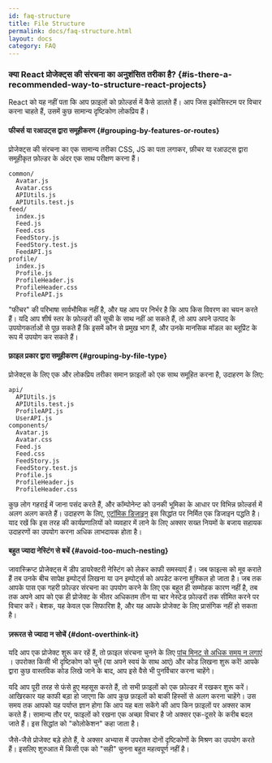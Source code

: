 ```yaml
---
id: faq-structure
title: File Structure
permalink: docs/faq-structure.html
layout: docs
category: FAQ
---
```


### क्या React प्रोजेक्ट्स की संरचना का अनुशंसित तरीका है? {#is-there-a-recommended-way-to-structure-react-projects}

React को यह नहीं पता कि आप फ़ाइलों को फ़ोल्डर्स में कैसे डालते हैं। आप जिस इकोसिस्टम पर विचार करना चाहते हैं, उसमें कुछ सामान्य दृष्टिकोण लोकप्रिय हैं।

#### फीचर्स या रआउट्स द्वारा समूहीकरण {#grouping-by-features-or-routes}

प्रोजेक्ट्स की संरचना का एक सामान्य तरीका CSS, JS का पता लगाकर, फ़ीचर या रआउट्स द्वारा समूहीकृत फ़ोल्डर के अंदर एक साथ परीक्षण करना हैं।

```
common/
  Avatar.js
  Avatar.css
  APIUtils.js
  APIUtils.test.js
feed/
  index.js
  Feed.js
  Feed.css
  FeedStory.js
  FeedStory.test.js
  FeedAPI.js
profile/
  index.js
  Profile.js
  ProfileHeader.js
  ProfileHeader.css
  ProfileAPI.js
```

"फीचर" की परिभाषा सार्वभौमिक नहीं है, और यह आप पर निर्भर है कि आप किस विवरण का चयन करते हैं। यदि आप शीर्ष स्तर के फ़ोल्डरों की सूची के साथ नहीं आ सकते हैं, तो आप अपने उत्पाद के उपयोगकर्ताओं से पूछ सकते हैं कि इसमें कौन से प्रमुख भाग हैं, और उनके मानसिक मॉडल का ब्लूप्रिंट के रूप में उपयोग कर सकते हैं।

#### फ़ाइल प्रकार द्वारा समूहीकरण {#grouping-by-file-type}

 प्रोजेक्ट्स के लिए एक और लोकप्रिय तरीका समान फ़ाइलों को एक साथ समूहित करना है, उदाहरण के लिए:

```
api/
  APIUtils.js
  APIUtils.test.js
  ProfileAPI.js
  UserAPI.js
components/
  Avatar.js
  Avatar.css
  Feed.js
  Feed.css
  FeedStory.js
  FeedStory.test.js
  Profile.js
  ProfileHeader.js
  ProfileHeader.css
```

कुछ लोग गहराई में जाना पसंद करते हैं, और कॉम्पोनेन्ट को उनकी भूमिका के आधार पर विभिन्न फ़ोल्डर्स में अलग अलग करते हैं। उदाहरण के लिए, [एटॉमिक डिजाइन](http://bradfrost.com/blog/post/atomic-web-design/) इस सिद्धांत पर निर्मित एक डिजाइन पद्धति है। याद रखें कि इस तरह की कार्यप्रणालियों को व्यवहार में लाने के लिए अक्सर सख्त नियमों के बजाय सहायक उदाहरणों का उपयोग करना अधिक लाभदायक होता है।

#### बहुत ज्यादा नेस्टिंग से बचें {#avoid-too-much-nesting}

जावास्क्रिप्ट प्रोजेक्ट्स में डीप डायरेक्टरी नेस्टिंग को लेकर काफी समस्याएं हैं। जब फाइल्स को मूव कराते हैं तब उनके बीच सापेक्ष इम्पोर्ट्स लिखना या उन इम्पोर्ट्स को अपडेट करना मुश्किल हो जाता है। जब तक आपके पास एक गहरी फ़ोल्डर संरचना का उपयोग करने के लिए एक बहुत ही सम्मोहक कारण नहीं है, तब तक अपने आप को एक ही प्रोजेक्ट के भीतर अधिकतम तीन या चार नेस्टेड फ़ोल्डरों तक सीमित करने पर विचार करें। बेशक, यह केवल एक सिफारिश है, और यह आपके प्रोजेक्ट के लिए प्रासंगिक नहीं हो सकता है।

####  ज़रूरत से ज्यादा न सोचें {#dont-overthink-it}

यदि आप एक प्रोजेक्ट शुरू कर रहें हैं, तो फ़ाइल संरचना चुनने के लिए [पांच मिनट से अधिक समय न लगाएं](https://en.wikipedia.org/wiki/Analysis_paralysis) । उपरोक्त किसी भी दृष्टिकोण को चुनें (या अपने स्वयं के साथ आएं) और कोड लिखना शुरू करें! आपके द्वारा कुछ वास्तविक कोड लिखे जाने के बाद, आप इसे वैसे भी पुनर्विचार करना चाहेंगे।

यदि आप पूरी तरह से फंसे हुए महसूस करते हैं, तो सभी फ़ाइलों को एक फ़ोल्डर में रखकर शुरू करें। आखिरकार यह काफी बड़ा हो जाएगा कि आप कुछ फ़ाइलों को बाकी हिस्सों से अलग करना चाहेंगे। उस समय तक आपको यह पर्याप्त ज्ञान होगा कि आप यह बता सकेंगे की आप किन फ़ाइलों पर अक्सर काम करते हैं। सामान्य तौर पर, फाइलों को रखना एक अच्छा विचार है जो अक्सर एक-दूसरे के करीब बदल जाते हैं। इस सिद्धांत को "कोलोकेशन" कहा जाता है।

जैसे-जैसे प्रोजेक्ट बड़े होते हैं, वे अक्सर अभ्यास में उपरोक्त दोनों दृष्टिकोणों के मिश्रण का उपयोग करते हैं। इसलिए शुरुआत में किसी एक को "सही" चुनना बहुत महत्वपूर्ण नहीं है।
